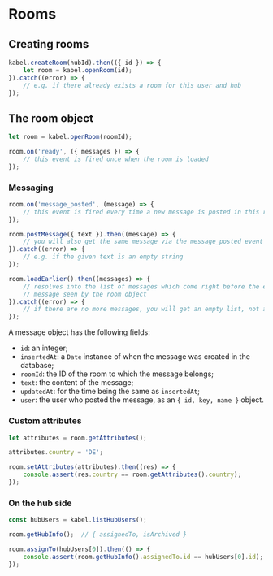 # Rooms


## Creating rooms

```js
kabel.createRoom(hubId).then(({ id }) => {
    let room = kabel.openRoom(id);
}).catch((error) => {
    // e.g. if there already exists a room for this user and hub
});
```


## The room object

```js
let room = kabel.openRoom(roomId);

room.on('ready', ({ messages }) => {
    // this event is fired once when the room is loaded
});
```


### Messaging

```js
room.on('message_posted', (message) => {
    // this event is fired every time a new message is posted in this room
});

room.postMessage({ text }).then((message) => {
    // you will also get the same message via the message_posted event
}).catch((error) => {
    // e.g. if the given text is an empty string
});

room.loadEarlier().then((messages) => {
    // resolves into the list of messages which come right before the earliest
    // message seen by the room object
}).catch((error) => {
    // if there are no more messages, you will get an empty list, not an error
});
```

A message object has the following fields:

- `id`: an integer;
- `insertedAt`: a `Date` instance of when the message was created in the database;
- `roomId`: the ID of the room to which the message belongs;
- `text`: the content of the message;
- `updatedAt`: for the time being the same as `insertedAt`;
- `user`: the user who posted the message, as an `{ id, key, name }` object.


### Custom attributes

```js
let attributes = room.getAttributes();

attributes.country = 'DE';

room.setAttributes(attributes).then((res) => {
    console.assert(res.country == room.getAttributes().country);
});
```


### On the hub side

```js
const hubUsers = kabel.listHubUsers();

room.getHubInfo();  // { assignedTo, isArchived }

room.assignTo(hubUsers[0]).then(() => {
    console.assert(room.getHubInfo().assignedTo.id == hubUsers[0].id);
});
```
